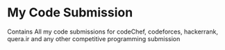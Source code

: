 # My Code Submission
Contains All my code submissions for codeChef, codeforces, hackerrank, quera.ir and any other competitive programming submission